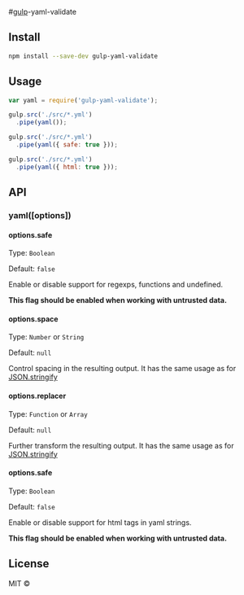 #[gulp](https://github.com/gulpjs/gulp)-yaml-validate

## Install

```sh
npm install --save-dev gulp-yaml-validate
```

## Usage

```js
var yaml = require('gulp-yaml-validate');

gulp.src('./src/*.yml')
  .pipe(yaml());

gulp.src('./src/*.yml')
  .pipe(yaml({ safe: true }));

gulp.src('./src/*.yml')
  .pipe(yaml({ html: true }));
```


## API

### yaml([options])


#### options.safe

Type: `Boolean`

Default: `false`

Enable or disable support for regexps, functions and undefined.

**This flag should be enabled when working with untrusted data.**


#### options.space

Type: `Number` or `String`

Default: `null`

Control spacing in the resulting output. It has the same usage as for [JSON.stringify](https://developer.mozilla.org/en-US/docs/Web/JavaScript/Reference/Global_Objects/JSON/stringify)


#### options.replacer

Type: `Function` or `Array`

Default: `null`

Further transform the resulting output. It has the same usage as for [JSON.stringify](https://developer.mozilla.org/en-US/docs/Web/JavaScript/Reference/Global_Objects/JSON/stringify)

#### options.safe

Type: `Boolean`

Default: `false`

Enable or disable support for html tags in yaml strings.

**This flag should be enabled when working with untrusted data.**

## License

MIT ©

